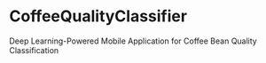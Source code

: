 # CoffeeQualityClassifier
Deep Learning-Powered Mobile Application for Coffee Bean Quality Classification
